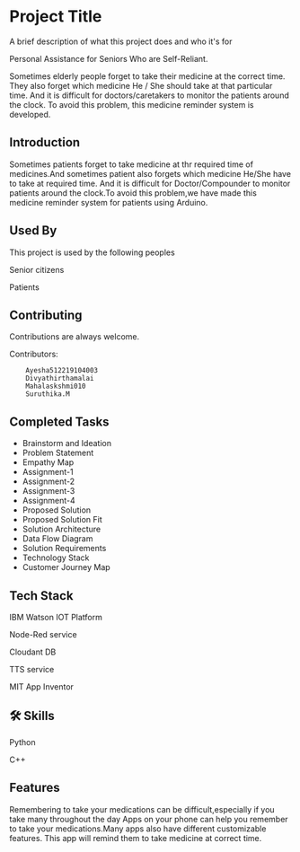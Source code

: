 
# Project Title

A brief description of what this project does and who it's for

Personal Assistance for Seniors Who are Self-Reliant.

Sometimes elderly people forget to take their medicine at the correct time. They also forget which medicine He / She should take at that particular time. And it is difficult for doctors/caretakers to monitor the patients around the clock. To avoid this problem, this medicine reminder system is developed.

## Introduction

Sometimes patients forget to take medicine at thr required time of medicines.And sometimes patient also forgets which medicine He/She have to take at required time. 
And it is difficult for Doctor/Compounder to monitor patients around the clock.To avoid this problem,we have made this medicine reminder system for patients using Arduino.


## Used By


This project is used by the following peoples

Senior citizens

Patients

## Contributing

Contributions are always welcome.

Contributors:

        Ayesha512219104003
        Divyathirthamalai
        Mahalaskshmi010
        Suruthika.M
        
## Completed Tasks

* Brainstorm and Ideation
* Problem Statement
* Empathy Map
* Assignment-1
* Assignment-2
* Assignment-3
* Assignment-4
* Proposed Solution
* Proposed Solution Fit
* Solution Architecture
* Data Flow Diagram
* Solution Requirements
* Technology Stack
* Customer Journey Map


## Tech Stack

IBM Watson IOT Platform

Node-Red service

Cloudant DB

TTS service

MIT App Inventor
## 🛠 Skills

Python

C++


## Features

Remembering to take your medications can be difficult,especially if you take many throughout the day
Apps on your phone can help you remember to take your medications.Many apps  also have different customizable features.
This app will remind them to take medicine at correct time.

## 
